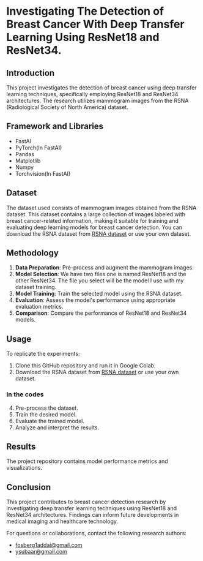 # Investigating The Detection of Breast Cancer With Deep Transfer Learning Using ResNet18 and ResNet34.

## Introduction

This project investigates the detection of breast cancer using deep transfer learning techniques, specifically employing ResNet18 and ResNet34 architectures. The research utilizes mammogram images from the RSNA (Radiological Society of North America) dataset.

## Framework and Libraries

- FastAI
- PyTorch(In FastAI)
- Pandas
- Matplotlib
- Numpy
- Torchvision(In FastAI)

## Dataset

The dataset used consists of mammogram images obtained from the RSNA dataset. This dataset contains a large collection of images labeled with breast cancer-related information, making it suitable for training and evaluating deep learning models for breast cancer detection. You can download the RSNA dataset from [RSNA dataset](https://www.kaggle.com/datasets/rahelsarif/mammography-images-converted-to-jpeg-512512px) or use your own dataset.

## Methodology

1. **Data Preparation**: Pre-process and augment the mammogram images.
2. **Model Selection**: We have two files one is named ResNet18 and the other ResNet34. The file you select will be the model I use with my dataset training.
3. **Model Training**: Train the selected model using the RSNA dataset.
4. **Evaluation**: Assess the model's performance using appropriate evaluation metrics.
5. **Comparison**: Compare the performance of ResNet18 and ResNet34 models.

## Usage
To replicate the experiments:
1. Clone this GitHub repository and run it in Google Colab.
3. Download the RSNA dataset from [RSNA dataset](https://www.kaggle.com/datasets/rahelsarif/mammography-images-converted-to-jpeg-512512px) or use your own dataset.
### In the codes
4. Pre-process the dataset.
5. Train the desired model.
6. Evaluate the trained model.
7. Analyze and interpret the results.

## Results

The project repository contains model performance metrics and visualizations.

## Conclusion

This project contributes to breast cancer detection research by investigating deep transfer learning techniques using ResNet18 and ResNet34 architectures. Findings can inform future developments in medical imaging and healthcare technology.

For questions or collaborations, contact the following research authors:
- fosberg1addai@gmail.com
- ysubaar@gmail.com
